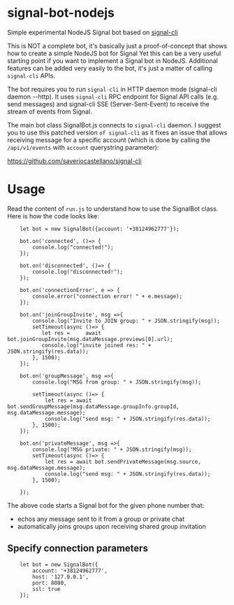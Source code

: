 # signal-bot-nodejs
Simple experimental NodeJS Signal bot based on [signal-cli](https://github.com/saveriocastellano/signal-cli)

This is NOT a complete bot, it's basically just a proof-of-concept that shows how to create a simple NodeJS bot for Signal
Yet this can be a very useful starting point if you want to implement a Signal bot in NodeJS. 
Additional features can be added very easily to the bot, it's just a matter of calling `signal-cli` APIs.

The bot requires you to run `signal-cli` in HTTP daemon mode (signal-cli daemon --http). It uses `signal-cli` RPC endpoint
for Signal API calls (e.g. send messages) and signal-cli SSE (Server-Sent-Event) to receive the stream of events from Signal.

The main bot class SignalBot.js connects to `signal-cli` daemon. I suggest you to use this patched version `of signal-cli` as it
fixes an issue that allows receiving message for a specific account (which is done by calling the `/api/v1/events` with 
`account` querystring parameter):

https://github.com/saveriocastellano/signal-cli

# Usage #

Read the content of `run.js` to understand how to use the SignalBot class. Here is how the code looks like:

```
    let bot = new SignalBot({account: '+38124962777'});

    bot.on('connected', ()=> {
        console.log("connected!");
    });

    bot.on('disconnected', ()=> {
        console.log("disconnected!");
    });

    bot.on('connectionError', e => {
        console.error("connection error! " + e.message);
    });

    bot.on('joinGroupInvite', msg =>{
        console.log("Invite to JOIN group: " + JSON.stringify(msg));
        setTimeout(async ()=> {
           let res =     await bot.joinGroupInvite(msg.dataMessage.previews[0].url);
           console.log("invite joined res: " + JSON.stringify(res.data));
        }, 1500);
    });

    bot.on('groupMessage', msg =>{
        console.log("MSG from group: " + JSON.stringify(msg));

        setTimeout(async ()=> {
            let res = await bot.sendGroupMessage(msg.dataMessage.groupInfo.groupId, msg.dataMessage.message);
            console.log("send msg: " + JSON.stringify(res.data));
        }, 1500);        
    });
    
    bot.on('privateMessage', msg =>{
        console.log("MSG private: " + JSON.stringify(msg));
        setTimeout(async ()=> {
            let res = await bot.sendPrivateMessage(msg.source, msg.dataMessage.message);
            console.log("send msg: " + JSON.stringify(res.data));
        }, 1500);

    });
```

The above code starts a Signal bot for the given phone number that:
* echos any message sent to it  from a group or private chat
* automatically joins groups upon receiving shared group invitation 

## Specify connection parameters ##


```
    let bot = new SignalBot({
        account: '+38124962777',
        host: '127.0.0.1',
        port: 8080,
        ssl: true
    });

```

